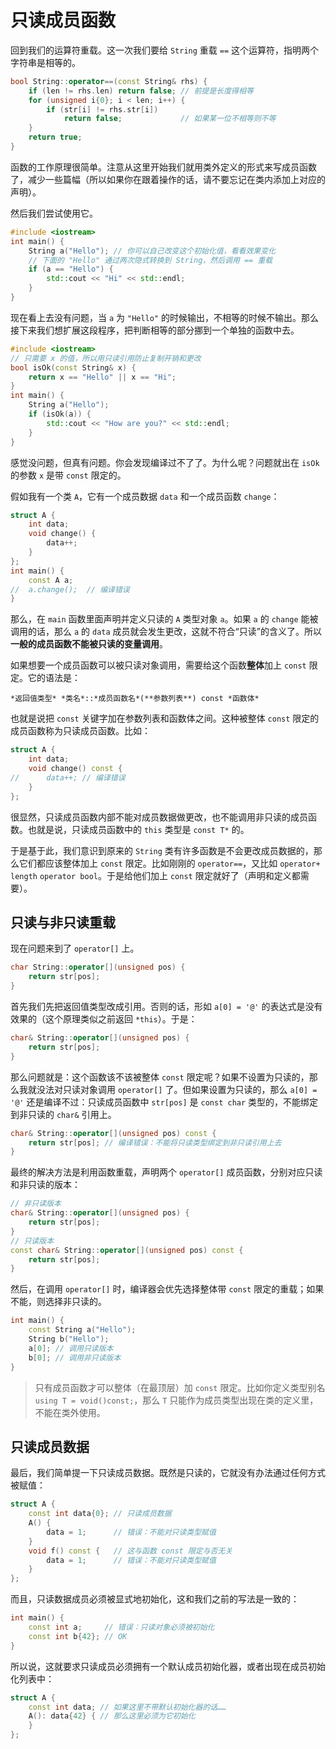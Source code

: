 # 只读成员函数

回到我们的运算符重载。这一次我们要给 `String` 重载 `==` 这个运算符，指明两个字符串是相等的。

```cpp
bool String::operator==(const String& rhs) {
    if (len != rhs.len) return false; // 前提是长度得相等
    for (unsigned i{0}; i < len; i++) {
        if (str[i] != rhs.str[i])
            return false;             // 如果某一位不相等则不等
    }
    return true;
}
```
函数的工作原理很简单。注意从这里开始我们就用类外定义的形式来写成员函数了，减少一些篇幅（所以如果你在跟着操作的话，请不要忘记在类内添加上对应的声明）。

然后我们尝试使用它。
```cpp
#include <iostream>
int main() {
    String a("Hello"); // 你可以自己改变这个初始化值，看看效果变化
    // 下面的 "Hello" 通过两次隐式转换到 String，然后调用 == 重载
    if (a == "Hello") { 
        std::cout << "Hi" << std::endl;
    }
}
```
现在看上去没有问题，当 `a` 为 `"Hello"` 的时候输出，不相等的时候不输出。那么接下来我们想扩展这段程序，把判断相等的部分挪到一个单独的函数中去。
```cpp
#include <iostream>
// 只需要 x 的值，所以用只读引用防止复制开销和更改
bool isOk(const String& x) {
    return x == "Hello" || x == "Hi";
}
int main() {
    String a("Hello");
    if (isOk(a)) {
        std::cout << "How are you?" << std::endl;
    }
}
```
感觉没问题，但真有问题。你会发现编译过不了了。为什么呢？问题就出在 `isOk` 的参数 `x` 是带 `const` 限定的。

假如我有一个类 `A`，它有一个成员数据 `data` 和一个成员函数 `change`：
```CPP
struct A {
    int data;
    void change() {
        data++;
    }
};
int main() {
    const A a;
//  a.change();  // 编译错误
}
```
那么，在 `main` 函数里面声明并定义只读的 `A` 类型对象 `a`。如果 `a` 的 `change` 能被调用的话，那么 `a` 的 `data` 成员就会发生更改，这就不符合“只读”的含义了。所以**一般的成员函数不能被只读的变量调用**。

如果想要一个成员函数可以被只读对象调用，需要给这个函数**整体**加上 `const` 限定。它的语法是：
```sdsc
*返回值类型* *类名*::*成员函数名*(**参数列表**) const *函数体*
```
也就是说把 `const` 关键字加在参数列表和函数体之间。这种被整体 `const` 限定的成员函数称为只读成员函数。比如：
```cpp
struct A {
    int data;
    void change() const {
//      data++; // 编译错误
    }
};
```
很显然，只读成员函数内部不能对成员数据做更改，也不能调用非只读的成员函数。也就是说，只读成员函数中的 `this` 类型是 `const T*` 的。

于是基于此，我们意识到原来的 `String` 类有许多函数是不会更改成员数据的，那么它们都应该整体加上 `const` 限定。比如刚刚的 `operator==`，又比如 `operator+` `length` `operator bool`。于是给他们加上 `const` 限定就好了（声明和定义都需要）。

## 只读与非只读重载

现在问题来到了 `operator[]` 上。
```cpp
char String::operator[](unsigned pos) {
    return str[pos];
}
```
首先我们先把返回值类型改成引用。否则的话，形如 `a[0] = '@'` 的表达式是没有效果的（这个原理类似之前返回 `*this`）。于是：
```cpp
char& String::operator[](unsigned pos) {
    return str[pos];
}
```
那么问题就是：这个函数该不该被整体 `const` 限定呢？如果不设置为只读的，那么我就没法对只读对象调用 `operator[]` 了。但如果设置为只读的，那么 `a[0] = '@'` 还是编译不过：只读成员函数中 `str[pos]` 是 `const char` 类型的，不能绑定到非只读的 `char&` 引用上。
```cpp
char& String::operator[](unsigned pos) const {
    return str[pos]; // 编译错误：不能将只读类型绑定到非只读引用上去
}
```
最终的解决方法是利用函数重载，声明两个 `operator[]` 成员函数，分别对应只读和非只读的版本：
```cpp
// 非只读版本
char& String::operator[](unsigned pos) {
    return str[pos];
}
// 只读版本
const char& String::operator[](unsigned pos) const {
    return str[pos];
}
```
然后，在调用 `operator[]` 时，编译器会优先选择整体带 `const` 限定的重载；如果不能，则选择非只读的。
```cpp
int main() {
    const String a("Hello");
    String b("Hello");
    a[0]; // 调用只读版本
    b[0]; // 调用非只读版本
}
```

> 只有成员函数才可以整体（在最顶层）加 `const` 限定。比如你定义类型别名 `using T = void()const;`，那么 `T` 只能作为成员类型出现在类的定义里，不能在类外使用。

## 只读成员数据

最后，我们简单提一下只读成员数据。既然是只读的，它就没有办法通过任何方式被赋值：
```cpp
struct A {
    const int data{0}; // 只读成员数据
    A() {
        data = 1;      // 错误：不能对只读类型赋值
    }
    void f() const {   // 这与函数 const 限定与否无关
        data = 1;      // 错误：不能对只读类型赋值
    }
};
```
而且，只读数据成员必须被显式地初始化，这和我们之前的写法是一致的：
```cpp
int main() {
    const int a;     // 错误：只读对象必须被初始化
    const int b{42}; // OK
}
```
所以说，这就要求只读成员必须拥有一个默认成员初始化器，或者出现在成员初始化列表中：
```cpp
struct A {
    const int data; // 如果这里不带默认初始化器的话……
    A(): data{42} { // 那么这里必须为它初始化
    }
};
```
